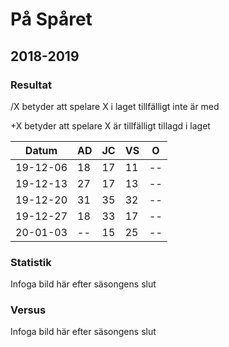 # På Spåret

## 2018-2019

### Resultat

/X betyder att spelare X i laget tillfälligt inte är med

+X betyder att spelare X är tillfälligt tillagd i laget

Datum|AD|JC|VS|O|
-----------|-----|-----|-----|-----|
19-12-06 |18|17|11|--|
19-12-13 |27|17|13|--|
19-12-20 |31|35|32|--|
19-12-27 |18|33|17|--|
20-01-03 |--|15|25|--|

### Statistik

Infoga bild här efter säsongens slut

### Versus

Infoga bild här efter säsongens slut
